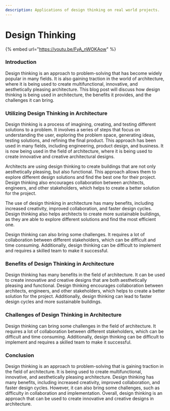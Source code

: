 ```yaml
---
description: Applications of design thinking on real world projects.
---
```


# Design Thinking

{% embed url="https://youtu.be/FyA_nWOKAow" %}

### Introduction

Design thinking is an approach to problem-solving that has become widely popular in many fields. It is also gaining traction in the world of architecture, where it is being used to create multifunctional, innovative, and aesthetically pleasing architecture. This blog post will discuss how design thinking is being used in architecture, the benefits it provides, and the challenges it can bring.

### Utilizing Design Thinking in Architecture

Design thinking is a process of imagining, creating, and testing different solutions to a problem. It involves a series of steps that focus on understanding the user, exploring the problem space, generating ideas, testing solutions, and refining the final product. This approach has been used in many fields, including engineering, product design, and business. It is now being used in the field of architecture, where it is being used to create innovative and creative architectural designs.

Architects are using design thinking to create buildings that are not only aesthetically pleasing, but also functional. This approach allows them to explore different design solutions and find the best one for their project. Design thinking also encourages collaboration between architects, engineers, and other stakeholders, which helps to create a better solution for the project.

The use of design thinking in architecture has many benefits, including increased creativity, improved collaboration, and faster design cycles. Design thinking also helps architects to create more sustainable buildings, as they are able to explore different solutions and find the most efficient one.

Design thinking can also bring some challenges. It requires a lot of collaboration between different stakeholders, which can be difficult and time consuming. Additionally, design thinking can be difficult to implement and requires a skilled team to make it successful.

### Benefits of Design Thinking in Architecture

Design thinking has many benefits in the field of architecture. It can be used to create innovative and creative designs that are both aesthetically pleasing and functional. Design thinking encourages collaboration between architects, engineers, and other stakeholders, which helps to create a better solution for the project. Additionally, design thinking can lead to faster design cycles and more sustainable buildings.

### Challenges of Design Thinking in Architecture

Design thinking can bring some challenges in the field of architecture. It requires a lot of collaboration between different stakeholders, which can be difficult and time consuming. Additionally, design thinking can be difficult to implement and requires a skilled team to make it successful.

### Conclusion

Design thinking is an approach to problem-solving that is gaining traction in the field of architecture. It is being used to create multifunctional, innovative, and aesthetically pleasing architecture. Design thinking has many benefits, including increased creativity, improved collaboration, and faster design cycles. However, it can also bring some challenges, such as difficulty in collaboration and implementation. Overall, design thinking is an approach that can be used to create innovative and creative designs in architecture.
